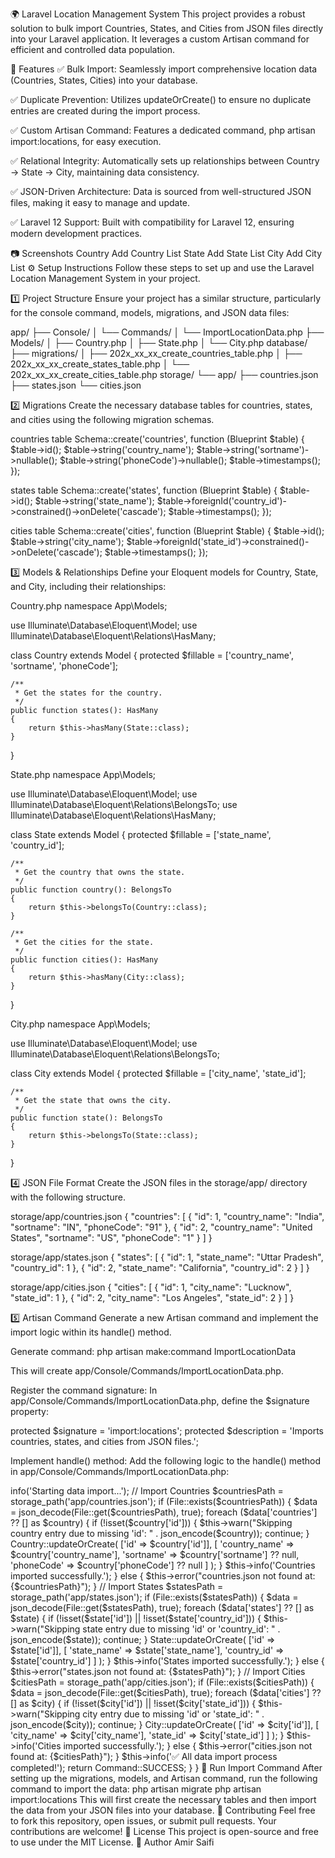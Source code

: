 🌍 Laravel Location Management System
This project provides a robust solution to bulk import Countries, States, and Cities from JSON files directly into your Laravel application. It leverages a custom Artisan command for efficient and controlled data population.

🚀 Features
✅   Bulk Import: Seamlessly import comprehensive location data (Countries, States, Cities) into your database.

✅   Duplicate Prevention: Utilizes updateOrCreate() to ensure no duplicate entries are created during the import process.

✅   Custom Artisan Command: Features a dedicated command, php artisan import:locations, for easy execution.

✅   Relational Integrity: Automatically sets up relationships between Country → State → City, maintaining data consistency.

✅   JSON-Driven Architecture: Data is sourced from well-structured JSON files, making it easy to manage and update.

✅   Laravel 12 Support: Built with compatibility for Laravel 12, ensuring modern development practices.

📷 Screenshots
Country Add
Country List
State Add
State List
City Add
City List
⚙️ Setup Instructions
Follow these steps to set up and use the Laravel Location Management System in your project.

1️⃣ Project Structure
Ensure your project has a similar structure, particularly for the console command, models, migrations, and JSON data files:

app/
├── Console/
│   └── Commands/
│       └── ImportLocationData.php
├── Models/
│   ├── Country.php
│   ├── State.php
│   └── City.php
database/
├── migrations/
│   ├── 202x_xx_xx_create_countries_table.php
│   ├── 202x_xx_xx_create_states_table.php
│   └── 202x_xx_xx_create_cities_table.php
storage/
└── app/
    ├── countries.json
    ├── states.json
    └── cities.json

2️⃣ Migrations
Create the necessary database tables for countries, states, and cities using the following migration schemas.

countries table
Schema::create('countries', function (Blueprint $table) {
    $table->id();
    $table->string('country_name');
    $table->string('sortname')->nullable();
    $table->string('phoneCode')->nullable();
    $table->timestamps();
});

states table
Schema::create('states', function (Blueprint $table) {
    $table->id();
    $table->string('state_name');
    $table->foreignId('country_id')->constrained()->onDelete('cascade');
    $table->timestamps();
});

cities table
Schema::create('cities', function (Blueprint $table) {
    $table->id();
    $table->string('city_name');
    $table->foreignId('state_id')->constrained()->onDelete('cascade');
    $table->timestamps();
});

3️⃣ Models & Relationships
Define your Eloquent models for Country, State, and City, including their relationships:

Country.php
namespace App\Models;

use Illuminate\Database\Eloquent\Model;
use Illuminate\Database\Eloquent\Relations\HasMany;

class Country extends Model
{
    protected $fillable = ['country_name', 'sortname', 'phoneCode'];

    /**
     * Get the states for the country.
     */
    public function states(): HasMany
    {
        return $this->hasMany(State::class);
    }
}

State.php
namespace App\Models;

use Illuminate\Database\Eloquent\Model;
use Illuminate\Database\Eloquent\Relations\BelongsTo;
use Illuminate\Database\Eloquent\Relations\HasMany;

class State extends Model
{
    protected $fillable = ['state_name', 'country_id'];

    /**
     * Get the country that owns the state.
     */
    public function country(): BelongsTo
    {
        return $this->belongsTo(Country::class);
    }

    /**
     * Get the cities for the state.
     */
    public function cities(): HasMany
    {
        return $this->hasMany(City::class);
    }
}

City.php
namespace App\Models;

use Illuminate\Database\Eloquent\Model;
use Illuminate\Database\Eloquent\Relations\BelongsTo;

class City extends Model
{
    protected $fillable = ['city_name', 'state_id'];

    /**
     * Get the state that owns the city.
     */
    public function state(): BelongsTo
    {
        return $this->belongsTo(State::class);
    }
}

4️⃣ JSON File Format
Create the JSON files in the storage/app/ directory with the following structure.

storage/app/countries.json
{
  "countries": [
    {
      "id": 1,
      "country_name": "India",
      "sortname": "IN",
      "phoneCode": "91"
    },
    {
      "id": 2,
      "country_name": "United States",
      "sortname": "US",
      "phoneCode": "1"
    }
  ]
}

storage/app/states.json
{
  "states": [
    {
      "id": 1,
      "state_name": "Uttar Pradesh",
      "country_id": 1
    },
    {
      "id": 2,
      "state_name": "California",
      "country_id": 2
    }
  ]
}

storage/app/cities.json
{
  "cities": [
    {
      "id": 1,
      "city_name": "Lucknow",
      "state_id": 1
    },
    {
      "id": 2,
      "city_name": "Los Angeles",
      "state_id": 2
    }
  ]
}

5️⃣ Artisan Command
Generate a new Artisan command and implement the import logic within its handle() method.

Generate command:
php artisan make:command ImportLocationData

This will create app/Console/Commands/ImportLocationData.php.

Register the command signature:
In app/Console/Commands/ImportLocationData.php, define the $signature property:

protected $signature = 'import:locations';
protected $description = 'Imports countries, states, and cities from JSON files.';

Implement handle() method:
Add the following logic to the handle() method in app/Console/Commands/ImportLocationData.php:

<?php

namespace App\Console\Commands;

use Illuminate\Console\Command;
use Illuminate\Support\Facades\File;
use App\Models\Country;
use App\Models\State;
use App\Models\City;

class ImportLocationData extends Command
{
    /**
     * The name and signature of the console command.
     *
     * @var string
     */
    protected $signature = 'import:locations';

    /**
     * The console command description.
     *
     * @var string
     */
    protected $description = 'Imports countries, states, and cities from JSON files.';

    /**
     * Execute the console command.
     *
     * @return int
     */
    public function handle()
    {
        $this->info('Starting data import...');

        // Import Countries
        $countriesPath = storage_path('app/countries.json');
        if (File::exists($countriesPath)) {
            $data = json_decode(File::get($countriesPath), true);
            foreach ($data['countries'] ?? [] as $country) {
                if (!isset($country['id'])) {
                    $this->warn("Skipping country entry due to missing 'id': " . json_encode($country));
                    continue;
                }
                Country::updateOrCreate(
                    ['id' => $country['id']],
                    [
                        'country_name' => $country['country_name'],
                        'sortname' => $country['sortname'] ?? null,
                        'phoneCode' => $country['phoneCode'] ?? null
                    ]
                );
            }
            $this->info('Countries imported successfully.');
        } else {
            $this->error("countries.json not found at: {$countriesPath}");
        }

        // Import States
        $statesPath = storage_path('app/states.json');
        if (File::exists($statesPath)) {
            $data = json_decode(File::get($statesPath), true);
            foreach ($data['states'] ?? [] as $state) {
                if (!isset($state['id']) || !isset($state['country_id'])) {
                    $this->warn("Skipping state entry due to missing 'id' or 'country_id': " . json_encode($state));
                    continue;
                }
                State::updateOrCreate(
                    ['id' => $state['id']],
                    [
                        'state_name' => $state['state_name'],
                        'country_id' => $state['country_id']
                    ]
                );
            }
            $this->info('States imported successfully.');
        } else {
            $this->error("states.json not found at: {$statesPath}");
        }

        // Import Cities
        $citiesPath = storage_path('app/cities.json');
        if (File::exists($citiesPath)) {
            $data = json_decode(File::get($citiesPath), true);
            foreach ($data['cities'] ?? [] as $city) {
                if (!isset($city['id']) || !isset($city['state_id'])) {
                    $this->warn("Skipping city entry due to missing 'id' or 'state_id': " . json_encode($city));
                    continue;
                }
                City::updateOrCreate(
                    ['id' => $city['id']],
                    [
                        'city_name' => $city['city_name'],
                        'state_id' => $city['state_id']
                    ]
                );
            }
            $this->info('Cities imported successfully.');
        } else {
            $this->error("cities.json not found at: {$citiesPath}");
        }

        $this->info('✅ All data import process completed!');
        return Command::SUCCESS;
    }
}

🚀 Run Import Command
After setting up the migrations, models, and Artisan command, run the following command to import the data:

php artisan migrate
php artisan import:locations

This will first create the necessary tables and then import the data from your JSON files into your database.

🤝 Contributing
Feel free to fork this repository, open issues, or submit pull requests. Your contributions are welcome!

📎 License
This project is open-source and free to use under the MIT License.

🙋 Author
Amir Saifi